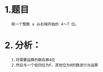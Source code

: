 # 1.题目
       取一个整数 a 从右端开始的 4～7 位。
# 2. 分析：
       1.将需要运算的数右移4位
       2.然后与一个低四位为F，其他位为0的数进行与运算

